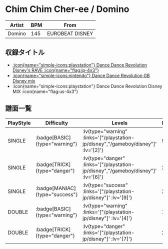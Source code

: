 # Chim Chim Cher-ee / Domino

|Artist|BPM|From|
|------|---|----|
|Domino|145|EUROBEAT DISNEY|

## 収録タイトル

- [ :icon{name="simple-icons:playstation"} Dance Dance Revolution Disney's RAVE :icon{name="flag:jp-4x3"} ](/playstation-jp/disney)
- [ :icon{name="simple-icons:nintendo"} Dance Dance Revolution GB Disney mix](/gameboy/disney)
- :icon{name="simple-icons:playstation"} Dance Dance Revolution Disney MIX :icon{name="flag:us-4x3"}

## 譜面一覧

|PlayStyle|Difficulty|Levels|Notes|Movie|
|---------|----------|------|-----|-----|
|SINGLE| :badge[BASIC]{type="warning"} | :lv{type="warning" :links='["/playstation-jp/disney","/gameboy/disney"]' :lv='[2]'} |91/0||
|SINGLE| :badge[TRICK]{type="danger"} | :lv{type="danger" :links='["/playstation-jp/disney","/gameboy/disney"]' :lv='[6]'} |222/0||
|SINGLE| :badge[MANIAC]{type="success"} | :lv{type="success" :links='["/playstation-jp/disney"]' :lv='[9]'} |278/0||
|DOUBLE| :badge[BASIC]{type="warning"} | :lv{type="warning" :links='["/playstation-jp/disney"]' :lv='[4]'} |164/0||
|DOUBLE| :badge[TRICK]{type="danger"} | :lv{type="danger" :links='["/playstation-jp/disney"]' :lv='[7]'} |274/0||
